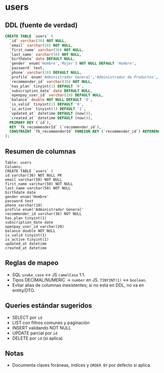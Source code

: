 # users

## DDL (fuente de verdad)

```sql
CREATE TABLE `users` (
  `id` varchar(36) NOT NULL,
  `email` varchar(50) NOT NULL,
  `first_name` varchar(50) NOT NULL,
  `last_name` varchar(50) NOT NULL,
  `birthdate` date DEFAULT NULL,
  `gender` enum('Hombre','Mujer') NOT NULL DEFAULT 'Hombre',
  `password` text,
  `phone` varchar(10) DEFAULT NULL,
  `profile` enum('Administrador General','Administrador de Productos','Administrador de Logística','Especialista','Usuario') DEFAULT NULL,
  `recommender_id` varchar(36) NOT NULL,
  `has_plan` tinyint(1) DEFAULT '0',
  `subscription_date` date DEFAULT NULL,
  `openpay_user_id` varchar(20) DEFAULT NULL,
  `balance` double NOT NULL DEFAULT '0',
  `is_valid` tinyint(1) DEFAULT '0',
  `is_active` tinyint(1) DEFAULT '1',
  `updated_at` datetime DEFAULT (now()),
  `created_at` datetime DEFAULT (now()),
  PRIMARY KEY (`id`),
  KEY `fk_recommenderId` (`recommender_id`),
  CONSTRAINT `fk_recommenderId` FOREIGN KEY (`recommender_id`) REFERENCES `users` (`id`)
);
```

## Resumen de columnas

```
Table: users
Columns:
CREATE TABLE `users` (
id varchar(36) NOT NULL PK
email varchar(50) NOT NULL
first_name varchar(50) NOT NULL
last_name varchar(50) NOT NULL
birthdate date
gender enum('Hombre'
password text
phone varchar(10)
profile enum('Administrador General'
recommender_id varchar(36) NOT NULL
has_plan tinyint(1)
subscription_date date
openpay_user_id varchar(20)
balance double NOT NULL
is_valid tinyint(1)
is_active tinyint(1)
updated_at datetime
created_at datetime
```

## Reglas de mapeo

- SQL `snake_case` ↔ JS `camelCase` 1:1.
- Tipos DECIMAL/NUMERIC → `number` en JS. `TINYINT(1)` ↔ `boolean`.
- Evitar alias de columnas inexistentes; si no está en DDL, no va en entity/DTO.

## Queries estándar sugeridos

- SELECT por `id`
- LIST con filtros comunes y paginación
- INSERT validando NOT NULL
- UPDATE parcial por `id`
- DELETE por `id` (si aplica)

## Notas

- Documenta claves foráneas, índices y `ORDER BY` por defecto si aplica.
